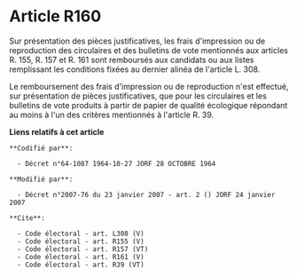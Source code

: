 # Article R160

Sur présentation des pièces justificatives, les frais d'impression ou de reproduction des circulaires et des bulletins de
vote mentionnés aux articles R. 155, R. 157 et R. 161 sont remboursés aux candidats ou aux listes remplissant les conditions
fixées au dernier alinéa de l'article L. 308. 

Le remboursement des frais d'impression ou de reproduction n'est effectué, sur présentation de pièces justificatives, que
pour les circulaires et les bulletins de vote produits à partir de papier de qualité écologique répondant au moins à l'un des
critères mentionnés à l'article R. 39.

**Liens relatifs à cet article**

	**Codifié par**:

	  - Décret n°64-1087 1964-10-27 JORF 28 OCTOBRE 1964

	**Modifié par**:

	  - Décret n°2007-76 du 23 janvier 2007 - art. 2 () JORF 24 janvier 2007

	**Cite**:

	  - Code électoral - art. L308 (V)
	  - Code électoral - art. R155 (V)
	  - Code électoral - art. R157 (VT)
	  - Code électoral - art. R161 (V)
	  - Code électoral - art. R39 (VT)
